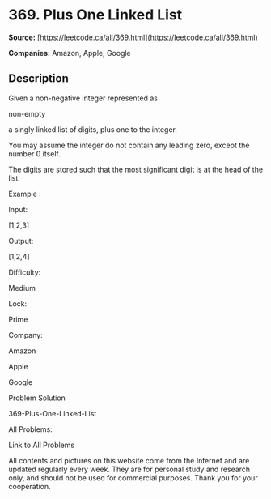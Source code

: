# 369. Plus One Linked List

**Source:** [https://leetcode.ca/all/369.html](https://leetcode.ca/all/369.html)

**Companies:** Amazon, Apple, Google

## Description

Given a non-negative integer represented as

non-empty

a singly linked list of digits,
        plus one to the integer.

You may assume the integer do not contain any leading zero, except the number 0 itself.

The digits are stored such that the most significant digit is at the head of the list.

Example :

Input:

[1,2,3]

Output:

[1,2,4]

Difficulty:

Medium

Lock:

Prime

Company:

Amazon

Apple

Google

Problem Solution

369-Plus-One-Linked-List

All Problems:

Link to All Problems

All contents and pictures on this website come from the Internet and are updated regularly every week. They are for personal study and research only, and should not be used for commercial purposes. Thank you for your cooperation.

